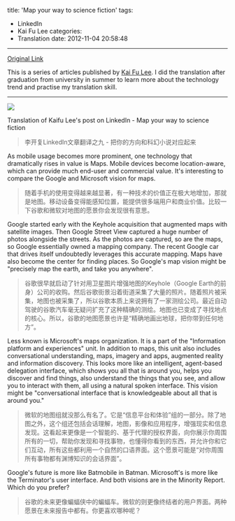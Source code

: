 title: 'Map your way to science fiction'
tags:
  - LinkedIn
  - Kai Fu Lee
categories:
  - Translation
date: 2012-11-04 20:58:48
---
[Original Link](https://www.linkedin.com/today/post/article/20121017135935-416648-map-your-way-to-science-fiction)

This is a series of articles published by [Kai Fu Lee](https://www.linkedin.com/profile/view?id=416648&authType=name&authToken=GZNe&ref=CONTENT&goback=%2Empd2_*1_*1_*1_*1_*1_*1_20121002150727*5416648*5the*5chinese*5user*5is*5more*5like*5you*5than*5you*5think&trk=mp-ph-pn). I did the translation after graduation from university in summer to learn more about the technology trend and practise my translation skill.  

---
![](http://media.licdn.com/mpr/mpr/p/8/000/1b1/27d/2db21a9.png)

Translation of Kaifu Lee's post on LinkedIn - Map your way to science fiction
>李开复LinkedIn文章翻译之九 - 把你的方向和科幻小说对应起来

As mobile usage becomes more prominent, one technology that dramatically rises in value is Maps. Mobile devices become location-aware, which can provide much end-user and commercial value. It's interesting to compare the Google and Microsoft vision for maps.
>随着手机的使用变得越来越显著，有一种技术的价值正在极大地增加，那就是地图。移动设备变得能感知位置，能提供很多端用户和商业价值。比较一下谷歌和微软对地图的愿景你会发现很有意思。

Google started early with the Keyhole acquisition that augmented maps with satellite images. Then Google Street View captured a huge number of photos alongside the streets. As the photos are captured, so are the maps, so Google essentially owned a mapping company. The recent Google car that drives itself undoubtedly leverages this accurate mapping. Maps have also become the center for finding places. So Google's map vision might be "precisely map the earth, and take you anywhere".
>谷歌很早就启动了针对用卫星图片增强地图的Keyhole（Google Earth的前身）公司的收购。然后谷歌街景沿着街道采集了大量的照片。随着照片被采集，地图也被采集了，所以谷歌本质上来说拥有了一家测绘公司。最近自动驾驶的谷歌汽车毫无疑问扩充了这种精确的测绘。地图也已变成了寻找地点的核心。所以，谷歌的地图愿景也许是“精确地画出地球，把你带到任何地方”。

Less known is Microsoft's maps organization. It is a part of the "Information platform and experiences" unit. In addition to maps, this unit also includes conversational understanding, maps, imagery and apps, augmented reality and information discovery. This looks more like an intelligent, agent-based delegation interface, which shows you all that is around you, helps you discover and find things, also understand the things that you see, and allow you to interact with them, all using a natural spoken interface. This vision might be "conversational interface that is knowledgeable about all that is around you."
>微软的地图组就没那么有名了。它是“信息平台和体验”组的一部分。除了地图之外，这个组还包括会话理解，地图，影像和应用程序，增强现实和信息发现。这看起来更像是一个智能的、基于代理的授权界面，向你展示你周围所有的一切，帮助你发现和寻找事物，也懂得你看到的东西，并允许你和它们互动，所有这些都利用一个自然的口语界面。这个愿景可能是“对你周围所有事物都有渊博知识的会话界面”。

Google's future is more like Batmobile in Batman. Microsoft's is more like the Terminator's user interface. And both visions are in the Minority Report. Which do you prefer?
>谷歌的未来更像蝙蝠侠中的蝙蝠车。微软的则更像终结者的用户界面。两种愿景在未来报告中都有。你更喜欢哪种呢？
